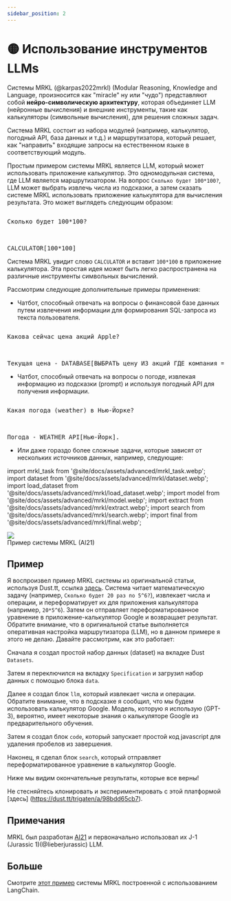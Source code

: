```yaml
---
sidebar_position: 2
---
```


# 🟡 Использование инструментов LLMs

Системы MRKL (@karpas2022mrkl) (Modular Reasoning, Knowledge and Language, произносится как "miracle" ну или "чудо") 
представляют собой **нейро-символическую архитектуру**, которая объединяет LLM (нейронные вычисления) и внешние инструменты, такие как калькуляторы (символьные вычисления), для решения сложных задач. 

Система MRKL состоит из набора модулей (например, калькулятор, погодный API, база данных и т.д.) и маршрутизатора, который решает, как "направить" входящие запросы на естественном языке в соответствующий модуль.

Простым примером системы MRKL является LLM, который может 
использовать приложение калькулятор. Это одномодульная система, где LLM является маршрутизатором.
На вопрос `Сколько будет 100*100?`, LLM может выбрать извлечь числа из подсказки, а затем сказать системе MRKL использовать приложение калькулятора для вычисления результата. 
Это может выглядеть следующим образом:

<pre>
<p>Сколько будет 100*100?</p>

<span className="bluegreen-highlight">CALCULATOR[100*100]</span>
</pre>

Система MRKL увидит слово `CALCULATOR` и вставит `100*100` в приложение калькулятора.
Эта простая идея может быть легко распространена на различные инструменты символьных вычислений.

Рассмотрим следующие дополнительные примеры применения: 

- Чатбот, способный отвечать на вопросы о финансовой базе данных путем извлечения информации для формирования SQL-запроса из текста пользователя.

<pre>
<p>Какова сейчас цена акций Apple?</p>

<span className="bluegreen-highlight">Текущая цена - DATABASE[ВЫБРАТЬ цену ИЗ акций ГДЕ компания = "Apple" И время = "сейчас"].</span>
</pre>

- Чатбот, способный отвечать на вопросы о погоде, извлекая информацию из подсказки (prompt) и используя погодный API для получения информации. 

<pre>
<p>Какая погода (weather) в Нью-Йорке?</p>

<span className="bluegreen-highlight">Погода - WEATHER_API[Нью-Йорк].</span>
</pre>

- Или даже гораздо более сложные задачи, которые зависят от нескольких источников данных, например, следующие: 


import mrkl_task from '@site/docs/assets/advanced/mrkl_task.webp';
import dataset from '@site/docs/assets/advanced/mrkl/dataset.webp';
import load_dataset from '@site/docs/assets/advanced/mrkl/load_dataset.webp';
import model from '@site/docs/assets/advanced/mrkl/model.webp';
import extract from '@site/docs/assets/advanced/mrkl/extract.webp';
import search from '@site/docs/assets/advanced/mrkl/search.webp';
import final from '@site/docs/assets/advanced/mrkl/final.webp';

<div style={{textAlign: 'center'}}>
  <img src={mrkl_task} style={{width: "500px"}}/>
</div>

<div style={{textAlign: 'center'}}>
Пример системы MRKL  (AI21)
</div>


## Пример

Я воспроизвел пример MRKL системы из оригинальной статьи, используя Dust.tt, 
ссылка [здесь](https://dust.tt/trigaten/a/98bdd65cb7). 
Система читает математическую задачу (например, `Сколько будет 20 раз по 5^6?`), извлекает числа и операции, и переформатирует их для приложения калькулятора (например, `20*5^6`). Затем он отправляет переформатированное уравнение в приложение-калькулятор Google и возвращает результат. Обратите внимание, что в оригинальной статье выполняется оперативная настройка маршрутизатора (LLM), но в данном примере я этого не делаю. Давайте рассмотрим, как это работает:

Сначала я создал простой набор данных (dataset) на вкладке Dust `Datasets`.


<div style={{textAlign: 'center'}}>
  <LazyLoadImage src={dataset} style={{width: "750px"}} />
</div>

Затем я переключился на вкладку `Specification` и загрузил набор данных с помощью блока `data`.

<div style={{textAlign: 'center'}}>
  <LazyLoadImage src={load_dataset} style={{width: "750px"}} />
</div>

Далее я создал блок `llm`, который извлекает числа и операции. Обратите внимание, что в подсказке я сообщил, что мы будем использовать калькулятор Google. Модель, которую я использую (GPT-3), вероятно, имеет некоторые знания о калькуляторе Google из предварительного обучения. 

<div style={{textAlign: 'center'}}>
  <LazyLoadImage src={model} style={{width: "750px"}} />
</div>

Затем я создал блок `code`, который запускает простой код javascript для удаления пробелов из завершения.

<div style={{textAlign: 'center'}}>
  <LazyLoadImage src={extract} style={{width: "750px"}} />
</div>

Наконец, я сделал блок `search`, который отправляет переформатированное уравнение в калькулятор Google.

<div style={{textAlign: 'center'}}>
  <LazyLoadImage src={search} style={{width: "750px"}} />
</div>

Ниже мы видим окончательные результаты, которые все верны!

<div style={{textAlign: 'center'}}>
  <LazyLoadImage src={final} style={{width: "750px"}} />
</div>

Не стесняйтесь клонировать и экспериментировать с этой платформой [здесь] (https://dust.tt/trigaten/a/98bdd65cb7).

## Примечания
MRKL был разработан [AI21](https://www.ai21.com/) и первоначально использовал их J-1 (Jurassic 1)(@lieberjurassic) LLM. 

## Больше

Смотрите [этот пример](https://langchain.readthedocs.io/en/latest/modules/agents/implementations/mrkl.html) системы MRKL построенной с использованием LangChain.
